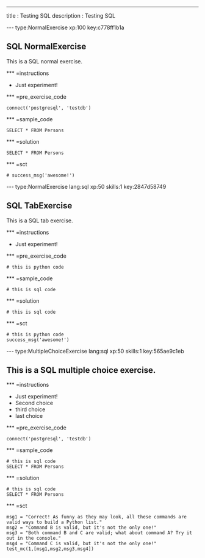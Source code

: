 ---
title       : Testing SQL
description : Testing SQL

--- type:NormalExercise xp:100 key:c778ff1b1a
## SQL NormalExercise

This is a SQL normal exercise.

*** =instructions
- Just experiment!

*** =pre_exercise_code
```{python}
connect('postgresql', 'testdb')
```

*** =sample_code
```{sql}
SELECT * FROM Persons
```

*** =solution
```{sql}
SELECT * FROM Persons
```

*** =sct
```{python}
# success_msg('awesome!')
```

--- type:NormalExercise lang:sql xp:50 skills:1 key:2847d58749
## SQL TabExercise

This is a SQL tab exercise.

*** =instructions
- Just experiment!

*** =pre_exercise_code
```{python}
# this is python code
```

*** =sample_code
```{sql}
# this is sql code
```

*** =solution
```{sql}
# this is sql code
```

*** =sct
```{python}
# this is python code
success_msg('awesome!')
```


--- type:MultipleChoiceExercise lang:sql xp:50 skills:1 key:565ae9c1eb
## This is a SQL multiple choice exercise.

*** =instructions
- Just experiment!
- Second choice
- third choice
- last choice

*** =pre_exercise_code
```{python}
connect('postgresql', 'testdb')
```

*** =sample_code
```{sql}
# this is sql code
SELECT * FROM Persons
```

*** =solution
```{sql}
# this is sql code
SELECT * FROM Persons
```

*** =sct
```{python}
msg1 = "Correct! As funny as they may look, all these commands are valid ways to build a Python list."
msg2 = "Command B is valid, but it's not the only one!"
msg3 = "Both command B and C are valid; what about command A? Try it out in the console."
msg4 = "Command C is valid, but it's not the only one!"
test_mc(1,[msg1,msg2,msg3,msg4])
```
